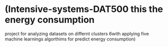 # (Intensive-systems-DAT500 this the energy consumption 
project for analyzing datasets on differnt clusters 
6with applying five machine learnings algorthims for 
predict energy consumption)
